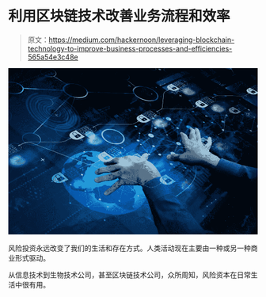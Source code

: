 # 利用区块链技术改善业务流程和效率

> 原文：<https://medium.com/hackernoon/leveraging-blockchain-technology-to-improve-business-processes-and-efficiencies-565a54e3c48e>

![](img/643d780dde599fd53164b47e26e62bc6.png)

风险投资永远改变了我们的生活和存在方式。人类活动现在主要由一种或另一种商业形式驱动。

从信息技术到生物技术公司，甚至区块链技术公司，众所周知，风险资本在日常生活中很有用。